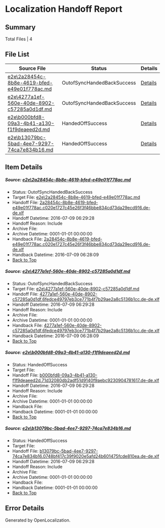 # <a name='report-top'></a> Localization Handoff Report

## Summary
 Total Files | 4

## File List
 Source File | Status | Details 
 ----------- | ------ | ------- 
 [e2e\2a28454c-8b8e-4619-bfed-e49e01f778ac.md](https://github.com/OpenLocalizationTestOrg/oltest/blob/2e5896f2e4930e1da464508dd60b42e223fa8bd8/e2e/2a28454c-8b8e-4619-bfed-e49e01f778ac.md) | OutofSyncHandedBackSuccess | [Details](#14e4a7b1848714c58d0a49436859d36bf67f7b9a1)
 [e2e\4277a1ef-560e-40de-8902-c57285a0d1df.md](https://github.com/OpenLocalizationTestOrg/oltest/blob/2e5896f2e4930e1da464508dd60b42e223fa8bd8/e2e/4277a1ef-560e-40de-8902-c57285a0d1df.md) | OutofSyncHandedBackSuccess | [Details](#52a1dcc60c3cce41da3cca33e6f1d61e6a1acbe22)
 [e2e\b000bfd8-09a3-4b41-a130-f1f9deaeed2d.md](https://github.com/OpenLocalizationTestOrg/oltest/blob/f1c3eb66bb1c2a5fd6b03961133323a88db64db7/e2e/b000bfd8-09a3-4b41-a130-f1f9deaeed2d.md) | HandedOffSuccess | [Details](#073633993853dc8eb5334f0e32b3adb75a3b4fd94)
 [e2e\b13079bc-5bad-4ee7-9297-74ca7e834b16.md](https://github.com/OpenLocalizationTestOrg/oltest/blob/f1c3eb66bb1c2a5fd6b03961133323a88db64db7/e2e/b13079bc-5bad-4ee7-9297-74ca7e834b16.md) | HandedOffSuccess | [Details](#a76b07fcca592f2f45f59de155a40ec6f39e7ffd5)

## Item Details
##### <a name='14e4a7b1848714c58d0a49436859d36bf67f7b9a1'></a> Source: [e2e\2a28454c-8b8e-4619-bfed-e49e01f778ac.md](https://github.com/OpenLocalizationTestOrg/oltest/blob/2e5896f2e4930e1da464508dd60b42e223fa8bd8/e2e/2a28454c-8b8e-4619-bfed-e49e01f778ac.md)
* Status: OutofSyncHandedBackSuccess
* Target File: [e2e\2a28454c-8b8e-4619-bfed-e49e01f778ac.md](https://github.com/OpenLocalizationTestOrg/oltest-dede-fly/blob/c8bb0ff6f8827602b67bd7e0bab988ec0a0afb3b/e2e/2a28454c-8b8e-4619-bfed-e49e01f778ac.md)
* Handoff File: [2a28454c-8b8e-4619-bfed-e49e01f778ac.c020e1727c45e26f3f46bbe834cd73da29ecd916.de-de.xlf](https://github.com/OpenLocalizationTestOrg/olhandoff-e2e/blob/f615888946a8e98fbff48815424857756f8d787d/ol-handoff/OpenLocalizationTestOrg/oltest-dede-fly/ci/low/2a28454c-8b8e-4619-bfed-e49e01f778ac.c020e1727c45e26f3f46bbe834cd73da29ecd916.de-de.xlf)
* Handoff Datetime: 2016-07-09 06:29:28
* Handoff Reason: Include
* Archive File: 
* Archive Datetime: 0001-01-01 00:00:00
* Handback File: [2a28454c-8b8e-4619-bfed-e49e01f778ac.c020e1727c45e26f3f46bbe834cd73da29ecd916.de-de.xlf](https://github.com/OpenLocalizationTestOrg/olhandback-e2e/blob/3ff390fb82f19b6a43b0d60c7f4a9076ef006a12/ol-handback/OpenLocalizationTestOrg/oltest-dede-fly/ci/high/2a28454c-8b8e-4619-bfed-e49e01f778ac.c020e1727c45e26f3f46bbe834cd73da29ecd916.de-de.xlf)
* Handback Datetime: 2016-07-09 06:28:09
* [Back to Top](#report-top)

##### <a name='52a1dcc60c3cce41da3cca33e6f1d61e6a1acbe22'></a> Source: [e2e\4277a1ef-560e-40de-8902-c57285a0d1df.md](https://github.com/OpenLocalizationTestOrg/oltest/blob/2e5896f2e4930e1da464508dd60b42e223fa8bd8/e2e/4277a1ef-560e-40de-8902-c57285a0d1df.md)
* Status: OutofSyncHandedBackSuccess
* Target File: [e2e\4277a1ef-560e-40de-8902-c57285a0d1df.md](https://github.com/OpenLocalizationTestOrg/oltest-dede-fly/blob/c8bb0ff6f8827602b67bd7e0bab988ec0a0afb3b/e2e/4277a1ef-560e-40de-8902-c57285a0d1df.md)
* Handoff File: [4277a1ef-560e-40de-8902-c57285a0d1df.6fedce49797eb3ce771b4f7b29ae2a8c5136b1cc.de-de.xlf](https://github.com/OpenLocalizationTestOrg/olhandoff-e2e/blob/f615888946a8e98fbff48815424857756f8d787d/ol-handoff/OpenLocalizationTestOrg/oltest-dede-fly/ci/low/4277a1ef-560e-40de-8902-c57285a0d1df.6fedce49797eb3ce771b4f7b29ae2a8c5136b1cc.de-de.xlf)
* Handoff Datetime: 2016-07-09 06:29:28
* Handoff Reason: Include
* Archive File: 
* Archive Datetime: 0001-01-01 00:00:00
* Handback File: [4277a1ef-560e-40de-8902-c57285a0d1df.6fedce49797eb3ce771b4f7b29ae2a8c5136b1cc.de-de.xlf](https://github.com/OpenLocalizationTestOrg/olhandback-e2e/blob/3ff390fb82f19b6a43b0d60c7f4a9076ef006a12/ol-handback/OpenLocalizationTestOrg/oltest-dede-fly/ci/high/4277a1ef-560e-40de-8902-c57285a0d1df.6fedce49797eb3ce771b4f7b29ae2a8c5136b1cc.de-de.xlf)
* Handback Datetime: 2016-07-09 06:28:09
* [Back to Top](#report-top)

##### <a name='073633993853dc8eb5334f0e32b3adb75a3b4fd94'></a> Source: [e2e\b000bfd8-09a3-4b41-a130-f1f9deaeed2d.md](https://github.com/OpenLocalizationTestOrg/oltest/blob/f1c3eb66bb1c2a5fd6b03961133323a88db64db7/e2e/b000bfd8-09a3-4b41-a130-f1f9deaeed2d.md)
* Status: HandedOffSuccess
* Target File: 
* Handoff File: [b000bfd8-09a3-4b41-a130-f1f9deaeed2d.71d32080db2adf51d9140f9aebc9230904781617.de-de.xlf](https://github.com/OpenLocalizationTestOrg/olhandoff-e2e/blob/f615888946a8e98fbff48815424857756f8d787d/ol-handoff/OpenLocalizationTestOrg/oltest-dede-fly/ci/low/b000bfd8-09a3-4b41-a130-f1f9deaeed2d.71d32080db2adf51d9140f9aebc9230904781617.de-de.xlf)
* Handoff Datetime: 2016-07-09 06:29:28
* Handoff Reason: Include
* Archive File: 
* Archive Datetime: 0001-01-01 00:00:00
* Handback File: 
* Handback Datetime: 0001-01-01 00:00:00
* [Back to Top](#report-top)

##### <a name='a76b07fcca592f2f45f59de155a40ec6f39e7ffd5'></a> Source: [e2e\b13079bc-5bad-4ee7-9297-74ca7e834b16.md](https://github.com/OpenLocalizationTestOrg/oltest/blob/f1c3eb66bb1c2a5fd6b03961133323a88db64db7/e2e/b13079bc-5bad-4ee7-9297-74ca7e834b16.md)
* Status: HandedOffSuccess
* Target File: 
* Handoff File: [b13079bc-5bad-4ee7-9297-74ca7e834b16.0748bf417c39f9020e5afd24b601475fcde810ea.de-de.xlf](https://github.com/OpenLocalizationTestOrg/olhandoff-e2e/blob/f615888946a8e98fbff48815424857756f8d787d/ol-handoff/OpenLocalizationTestOrg/oltest-dede-fly/ci/low/b13079bc-5bad-4ee7-9297-74ca7e834b16.0748bf417c39f9020e5afd24b601475fcde810ea.de-de.xlf)
* Handoff Datetime: 2016-07-09 06:29:28
* Handoff Reason: Include
* Archive File: 
* Archive Datetime: 0001-01-01 00:00:00
* Handback File: 
* Handback Datetime: 0001-01-01 00:00:00
* [Back to Top](#report-top)


## Error Details

Generated by OpenLocalization.
